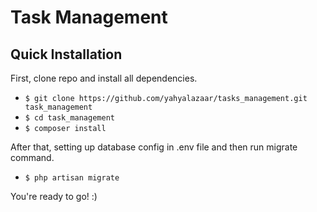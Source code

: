 # Task Management

## **Quick Installation**
First, clone repo and install all dependencies.

- `$ git clone https://github.com/yahyalazaar/tasks_management.git task_management` 
- `$ cd task_management`
- `$ composer install`

After that, setting up database config in .env file and then run migrate command.
- `$ php artisan migrate`

You're ready to go! :)

